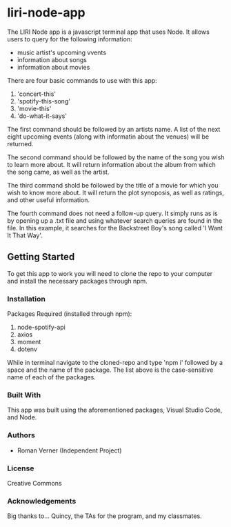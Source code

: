 # liri-node-app

The LIRI Node app is a javascript terminal app that uses Node. It allows
users to query for the following information:

- music artist's upcoming vvents
- information about songs
- information about movies

There are four basic commands to use with this app:
1. 'concert-this'
2. 'spotify-this-song'
3. 'movie-this'
4. 'do-what-it-says'

The first command should be followed by an artists name. A list of the
next eight upcoming events (along with informatin about the venues) will
be returned.

The second command should be followed by the name of the song you wish
to learn more about. It will return information about the album from
which the song came, as well as the artist.

The third command shold be followed by the title of a movie for which
you wish to know more about. It will return the plot synoposis, as well
as ratings, and other useful information.

The fourth command does not need a follow-up query. It simply runs as is
by opening up a .txt file and using whatever search queries are found
in the file. In this example, it searches for the Backstreet Boy's
song called 'I Want It That Way'.

## Getting Started

To get this app to work you will need to clone the repo to your computer
and install the necessary packages through npm.

### Installation

Packages Required (installed through npm):
1. node-spotify-api
2. axios
3. moment
4. dotenv

While in terminal navigate to the cloned-repo and type 'npm i' followed
by a space and the name of the package. The list above is the
case-sensitive name of each of the packages.

### Built With

This app was built using the aforementioned packages, Visual Studio Code,
and Node.

### Authors

- Roman Verner (Independent Project)

### License

Creative Commons

### Acknowledgements

Big thanks to...
Quincy, the TAs for the program, and my classmates.